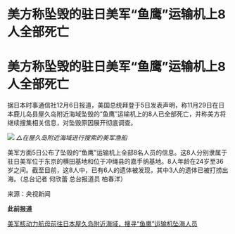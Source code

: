 # 美方称坠毁的驻日美军“鱼鹰”运输机上8人全部死亡

# 美方称坠毁的驻日美军“鱼鹰”运输机上8人全部死亡

据日本时事通信社12月6日报道，美国总统拜登于5日发表声明，称11月29日在日本鹿儿岛县屋久岛附近海域坠毁的“鱼鹰”运输机上的8人已全部死亡，并称美方将继续搜集相关信息，对坠毁原因展开彻底调查。

![](https://inews.gtimg.com/om_bt/Orocg9DJePLO8rBiLnhjMcsJw4D_wTVOF9Bc1LnHQRL4wAA/1000)
_△在屋久岛附近海域进行搜索的美军渔船_

美军方面5日公布了坠毁的“鱼鹰”运输机上全部8名人员的信息。这8人分别隶属于驻日美军位于东京的横田基地和位于冲绳县的嘉手纳基地。8人年龄在24岁至36岁之间。截至目前，这8人中，已有6人的遗体被发现，其中3人的遗体已被打捞出海。（总台记者
何欣蕾 总台报道员 柏春洋）

来源：央视新闻

**此前报道**

[美军核动力航母前往日本屋久岛附近海域，搜寻“鱼鹰”运输机坠海人员](https://news.qq.com/rain/a/20231203A014RG00)

